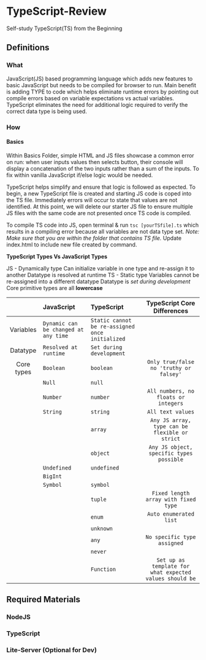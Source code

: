 # TypeScript-Review

Self-study TypeScript(TS) from the Beginning

## Definitions

### What

JavaScript(JS) based programming language which adds new features to basic JavaScript but needs to be compiled for browser to run. Main benefit is adding TYPE to code which helps eliminate runtime errors by pointing out compile errors based on variable expectations vs actual variables. TypeScript eliminates the need for additional logic required to verify the correct data type is being used.

### How

#### Basics

Within Basics Folder, simple HTML and JS files showcase a common error on run: when user inputs values then selects button, their console will display a concatenation of the two inputs rather than a sum of the inputs. To fix within vanilla JavaScript if/else logic would be needed.

TypeScript helps simplify and ensure that logic is followed as expected. To begin, a new TypeScript file is created and starting JS code is coped into the TS file. Immediately errors will occur to state that values are not identified. At this point, we will delete our starter JS file to ensure multiple JS files with the same code are not presented once TS code is compiled.

To compile TS code into JS, open terminal & run `tsc [yourTSfile].ts` which results in a compiling error because all variables are not data type set. _Note: Make sure that you are within the folder that contains TS file._ Update index.html to include new file created by command.

**TypeScript Types Vs JavaScript Types**

JS - Dynamically type
Can initialize variable in one type and re-assign it to another
Datatype is resolved at runtime
TS - Static type
Variables cannot be re-assigned into a different datatype
Datatype is _set during development_
Core primitive types are all **lowercase**

|            | JavaScript                           | TypeScript                                      |               TypeScript Core Differences               |
| :--------: | :----------------------------------- | :---------------------------------------------- | :-----------------------------------------------------: |
| Variables  | `Dynamic can be changed at any time` | `Static cannot be re-assigned once initialized` |                                                         |
|  Datatype  | `Resolved at runtime`                | `Set during development`                        |                                                         |
| Core types | `Boolean`                            | `boolean`                                       |         `Only true/false no 'truthy or falsey'`         |
|            | `Null`                               | `null`                                          |
|            | `Number`                             | `number`                                        |          `All numbers, no floats or integers`           |
|            | `String`                             | `string`                                        |                    `All text values`                    |
|            |                                      | `array`                                         |     `Any JS array, type can be flexible or strict`      |
|            |                                      | `object`                                        |        `Any JS object, specific types possible`         |
|            | `Undefined`                          | `undefined`                                     |
|            | `BigInt`                             |                                                 |
|            | `Symbol`                             | `symbol`                                        |
|            |                                      | `tuple`                                         |          `Fixed length array with fixed type`           |
|            |                                      | `enum`                                          |                 `Auto enumerated list`                  |
|            |                                      | `unknown`                                       |
|            |                                      | `any`                                           |               `No specific type assigned`               |
|            |                                      | `never`                                         |                                                         |
|            |                                      | `Function`                                      | `Set up as template for what expected values should be` |

## Required Materials

### NodeJS

### TypeScript

### Lite-Server (Optional for Dev)
